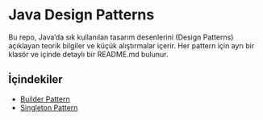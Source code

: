 # Java Design Patterns

Bu repo, Java’da sık kullanılan tasarım desenlerini (Design Patterns) açıklayan teorik bilgiler ve küçük alıştırmalar içerir. Her pattern için ayrı bir klasör ve içinde detaylı bir README.md bulunur.

## İçindekiler

- [Builder Pattern](src/main/java/builder)
- [Singleton Pattern](src/main/java/singleton)  
